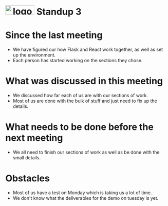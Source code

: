 <div>
    <h1 align="center" style="display: inline;"><img style="display: inline;"
    src="https://user-images.githubusercontent.com/43512442/64082864-4610ee00-cd16-11e9-8923-5f10fe4a1c59.png" width="90" height="30"
    alt="logo" /> Standup 3</h1>
</div>

# Since the last meeting
- We have figured our how Flask and React work together, as well as set up the environment.
- Each person has started working on the sections they chose.

# What was discussed in this meeting
- We discussed how far each of us are with our sections of work.
- Most of us are done with the bulk of stuff and just need to fix up the details.

# What needs to be done before the next meeting
- We all need to finish our sections of work as well as be done with the small details.

# Obstacles
- Most of us have a test on Monday which is taking us a lot of time.
- We don't know what the deliverables for the demo on tuesday is yet.
